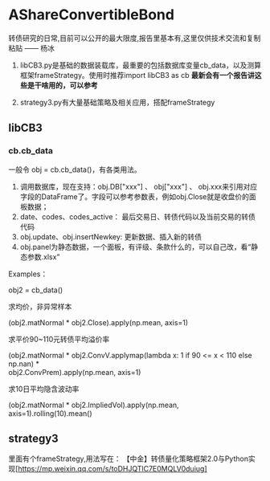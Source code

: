 # AShareConvertibleBond
转债研究的日常,目前可以公开的最大限度,报告里基本有,这里仅供技术交流和复制粘贴 —— 杨冰
1. libCB3.py是基础的数据装载库，最重要的包括数据库变量cb_data，以及测算框架frameStrategy。使用时推荐import libCB3 as cb
**最新会有一个报告讲这些是干啥用的，可以参考**

2. strategy3.py有大量基础策略及相关应用，搭配frameStrategy
## libCB3
### cb.cb_data
一般令 obj = cb.cb_data()，有各类用法。
1. 调用数据库，现在支持：obj.DB["xxx"] 、 obj["xxx"] 、 obj.xxx来引用对应字段的DataFrame了。字段可以参考参数表，例如obj.Close就是收盘价的面板数据；
2. date、codes、codes_active： 最后交易日、转债代码以及当前交易的转债代码
3. obj.update、obj.insertNewkey: 更新数据、插入新的转债
4. obj.panel为静态数据，一个面板，有评级、条款什么的，可以自己改，看“静态参数.xlsx”


Examples：

obj2 = cb_data()

求均价，非异常样本

(obj2.matNormal * obj2.Close).apply(np.mean, axis=1)

求平价90~110元转债平均溢价率

(obj2.matNormal * obj2.ConvV.applymap(lambda x: 1 if 90 <= x < 110 else np.nan) *\
obj2.ConvPrem).apply(np.mean, axis=1)

求10日平均隐含波动率

(obj2.matNormal * obj2.ImpliedVol).apply(np.mean, axis=1).rolling(10).mean()

## strategy3
里面有个frameStrategy,用法写在：
【中金】转债量化策略框架2.0与Python实现[https://mp.weixin.qq.com/s/toDHJQTlC7E0MQLV0duiug]
